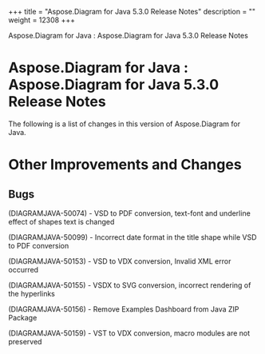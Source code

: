 +++
title = "Aspose.Diagram for Java 5.3.0 Release Notes" 
description = "" 
weight = 12308 
+++

Aspose.Diagram for Java : Aspose.Diagram for Java 5.3.0 Release Notes  

# Aspose.Diagram for Java : Aspose.Diagram for Java 5.3.0 Release Notes


The following is a list of changes in this version of Aspose.Diagram for Java.

# Other Improvements and Changes

## Bugs

(DIAGRAMJAVA-50074) - VSD to PDF conversion, text-font and underline effect of shapes text is changed

(DIAGRAMJAVA-50099) - Incorrect date format in the title shape while VSD to PDF conversion

(DIAGRAMJAVA-50153) - VSD to VDX conversion, Invalid XML error occurred

(DIAGRAMJAVA-50155) - VSDX to SVG conversion, incorrect rendering of the hyperlinks

(DIAGRAMJAVA-50156) - Remove Examples Dashboard from Java ZIP Package

(DIAGRAMJAVA-50159) - VST to VDX conversion, macro modules are not preserved

